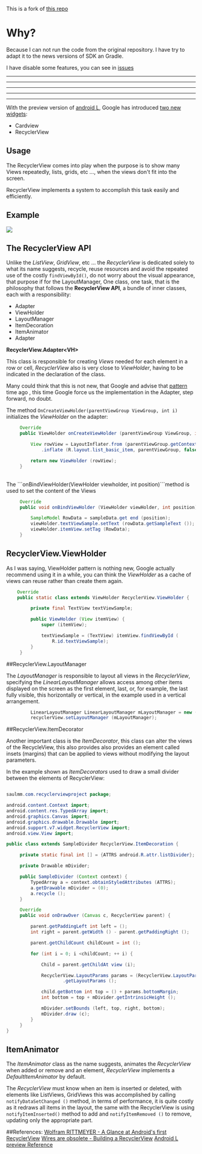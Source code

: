 This is a fork of [this repo](https://github.com/saulmm/RecyclerView-demo)

# Why?
Because I can not run the code from the original repository. I have try to adapt it to the news versions of SDK an Gradle.

I have disable some features, you can see in [issues](https://github.com/iblancasa/RecyclerView-demo/issues)


***
***
***
***
***

With the preview version of [android L](http://developer.android.com/preview/reference.html), Google has introduced [two new widgets](https://developer.android.com/preview/material/ui-widgets.html):

- Cardview
- RecyclerView 

## Usage

The RecyclerView comes into play when the purpose is to show many Views repeatedly, lists, grids, etc ..., when the views don't fit into the screen. 

RecyclerView implements a system to accomplish this task easily and efficiently. 

## Example 

![](http://androcode.es/wp-content/uploads/2014/10/rv_demo.gif)

## The RecyclerView API

Unlike the *ListView*, *GridView*, etc ... the *RecyclerView* is dedicated solely to what its name suggests, recycle, reuse resources and avoid the repeated use of the costly ```findViewById()```, do not worry about the visual appearance, that purpose if for the LayoutManager, One class, one task, that is the philosophy that follows the **RecyclerView API**, a bundle of inner classes, each with a responsibility: 

- Adapter 
- ViewHolder 
- LayoutManager 
- ItemDecoration 
- ItemAnimator 
- Adapter 

**RecyclerView.Adapter\<VH>**

This class is responsible for creating _Views_ needed for each element in a row or cell, _RecyclerView_ also is very close to _ViewHolder_, having to be indicated in the declaration of the class.

Many could think that this is not new, that Google and advise that [pattern](http://developer.android.com/training/improving-layouts/smooth-scrolling.html) time ago , this time Google force us the implementation in the Adapter, step forward, no doubt. 

The method ```OnCreateViewHolder(parentViewGroup ViewGroup, int i)``` initializes the _ViewHolder_ on the adapter:

```java
     Override 
     public ViewHolder onCreateViewHolder (parentViewGroup ViewGroup, int i) {

         View rowView = LayoutInflater.from (parentViewGroup.getContext ()) 
             .inflate (R.layout.list_basic_item, parentViewGroup, false); 

         return new ViewHolder (rowView); 
     } 
```

<br>
The ```onBindViewHolder(ViewHolder viewholder, int position)```method is used to set the content of the Views 

```java
     Override 
     public void onBindViewHolder (ViewHolder viewHolder, int position) {

         SampleModel RowData = sampleData.get end (position); 
         viewHolder.textViewSample.setText (rowData.getSampleText ()); 
         viewHolder.itemView.setTag (RowData); 
     } 
```

## RecyclerView.ViewHolder 

As I was saying, ViewHolder pattern is nothing new, Google actually recommend using it in a while, you can think the _ViewHolder_ as a cache of views can reuse rather than create them again. 


```java
    Override 
    public static class extends ViewHolder RecyclerView.ViewHolder {

         private final TextView textViewSample; 

         public ViewHolder (View itemView) {
             super (itemView); 

             textViewSample = (TextView) itemView.findViewById (
                 R.id.textViewSample); 
         } 
     } 
```


##RecyclerView.LayoutManager 

The _LayoutManager_ is responsible to layout all views in the _RecyclerView_, specifying the _LinearLayoutManager_ allows access among other items displayed on the screen as the first element, last, or, for example, the last fully visible, this horizontally or vertical, in the example used in a vertical arrangement. 
    
```java
         LinearLayoutManager LinearLayoutManager mLayoutManager = new (this); 
         recyclerView.setLayoutManager (mLayoutManager); 
```

##RecyclerView.ItemDecorator 

Another important class is the _ItemDecorator_, this class can alter the views of the RecycleView, this also provides also provides an element called insets (margins) that can be applied to views without modifying the layout parameters. 

In the example shown as _ItemDecorators_ used to draw a small divider between the elements of RecyclerView: 
    
```java

saulmm.com.recyclerviewproject package; 

android.content.Context import; 
android.content.res.TypedArray import; 
android.graphics.Canvas import; 
android.graphics.drawable.Drawable import; 
android.support.v7.widget.RecyclerView import; 
android.view.View import; 

public class extends SampleDivider RecyclerView.ItemDecoration {

     private static final int [] = {ATTRS android.R.attr.listDivider}; 

     private Drawable mDivider; 

     public SampleDivider (Context context) {
         TypedArray a = context.obtainStyledAttributes (ATTRS); 
         a.getDrawable mDivider = (0); 
         a.recycle (); 
     } 

     Override 
     public void onDrawOver (Canvas c, RecyclerView parent) {

         parent.getPaddingLeft int left = (); 
         int right = parent.getWidth () - parent.getPaddingRight (); 

         parent.getChildCount childCount = int (); 

         for (int i = 0; i <childCount; ++ i) {

             Child = parent.getChildAt view (i); 

             RecyclerView.LayoutParams params = (RecyclerView.LayoutParams) child 
                     .getLayoutParams (); 

             child.getBottom int top = () + params.bottomMargin; 
             int bottom = top + mDivider.getIntrinsicHeight (); 

             mDivider.setBounds (left, top, right, bottom); 
             mDivider.draw (c); 
         } 
     } 
} 
```

## ItemAnimator 

The _ItemAnimator_ class as the name suggests, animates the _RecyclerView_ when added or remove and an element, _RecyclerView_ implements a _DefaultItemAnimator_ by default.

The _RecyclerView_ must know when an item is inserted or deleted, with elements like ListViews, GridViews this was accomplished by calling ```notifyDataSetChanged ()``` method, in terms of performance, it is quite costly as it redraws all items in the layout, the same with the RecyclerView is using ```notifyItemInserted()``` method to add and ```notifyItemRemoved ()``` to remove, updating only the appropriate part. 

##References: 
[Wolfram RITTMEYER - A Glance at Android's first RecyclerView](http://www.grokkingandroid.com/first-glance-androids-recyclerview/)
[Wires are obsolete - Building a RecyclerView](http://wiresareobsolete.com/2014/09/recyclerview-layoutmanager-2/)
[Android L preview Reference](http://developer.android.com/preview/reference.html)
